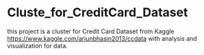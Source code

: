 # Cluste_for_CreditCard_Dataset
this project is a cluster for Credit Card Dataset from Kaggle https://www.kaggle.com/arjunbhasin2013/ccdata with analysis and visualization for data. 

